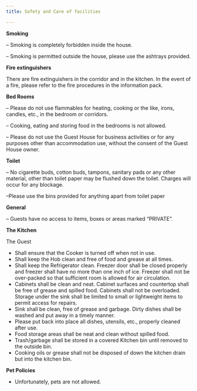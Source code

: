 ```yaml
---
title: Safety and Care of facilities

---
```

**Smoking**

– Smoking is completely forbidden inside the house.

– Smoking is permitted outside the house, please use the ashtrays provided.

**Fire extinguishers**

There are fire extinguishers in the corridor and in the kitchen. In the event of a fire, please refer to the fire procedures in the information pack.

**Bed Rooms**

– Please do not use flammables for heating, cooking or the like, irons, candles, etc., in the bedroom or corridors.

– Cooking, eating and storing food in the bedrooms is not allowed.

– Please do not use the Guest House for business activities or for any purposes other than accommodation use, without the consent of the Guest House owner.

**Toilet**

– No cigarette buds, cotton buds, tampons, sanitary pads or any other material, other than toilet paper may be flushed down the toilet. Charges will occur for any blockage.

–Please use the bins provided for anything apart from toilet paper

**General**

– Guests have no access to items, boxes or areas marked “PRIVATE”.

**The Kitchen**

The Guest

* Shall ensure that the Cooker is turned off when not in use.
* Shall keep the Hob clean and free of food and grease at all times.
* Shall keep the Refrigerator clean. Freezer door shall be closed properly and freezer shall have no more than one inch of ice. Freezer shall not be over-packed so that sufficient room is allowed for air circulation.
* Cabinets shall be clean and neat. Cabinet surfaces and countertop shall be free of grease and spilled food. Cabinets shall not be overloaded. Storage under the sink shall be limited to small or lightweight items to permit access for repairs.
* Sink shall be clean, free of grease and garbage. Dirty dishes shall be washed and put away in a timely manner.
* Please put back into place all dishes, utensils, etc., properly cleaned after use.
* Food storage areas shall be neat and clean without spilled food.
* Trash/garbage shall be stored in a covered Kitchen bin until removed to the outside bin.
* Cooking oils or grease shall not be disposed of down the kitchen drain but into the kitchen bin.

**Pet Policies**

* Unfortunately, pets are not allowed.